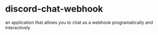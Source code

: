 # discord-chat-webhook

an application that allows you to chat as a webhook programatically and interactively
